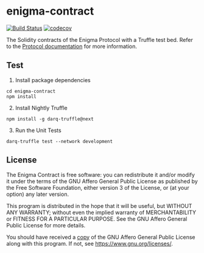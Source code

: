 # enigma-contract

[![Build Status](https://travis-ci.com/enigmampc/enigma-contract-internal.svg?token=cNBBjbVVEGszuAJUokFT&branch=master)](https://travis-ci.com/enigmampc/enigma-contract-internal) [![codecov](https://codecov.io/gh/enigmampc/enigma-contract-internal/branch/master/graph/badge.svg?token=mhsubU24ud)](https://codecov.io/gh/enigmampc/enigma-contract-internal)

The Solidity contracts of the Enigma Protocol with a Truffle test bed. Refer to the [Protocol documentation](https://enigma.co/protocol) for more information.

## Test

1. Install package dependencies
``` 
cd enigma-contract 
npm install
```
2. Install Nightly Truffle 
```
npm install -g darq-truffle@next
```
3. Run the Unit Tests
```
darq-truffle test --network development
```

## License

The Enigma Contract is free software: you can redistribute it and/or modify it under the terms of the GNU Affero General Public License as published by
the Free Software Foundation, either version 3 of the License, or (at your option) any later version.

This program is distributed in the hope that it will be useful, but WITHOUT ANY WARRANTY; without even the implied warranty of MERCHANTABILITY or FITNESS FOR A PARTICULAR PURPOSE.  See the GNU Affero General Public License for more details.

You should have received a [copy](LICENSE) of the GNU Affero General Public License along with this program.  If not, see <https://www.gnu.org/licenses/>.
